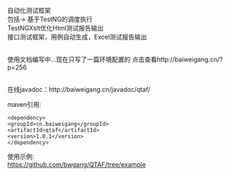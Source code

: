 自动化测试框架<br>
包括->
	基于TestNG的调度执行<br>
	TestNGXslt优化Html测试报告输出<br>
	接口测试框架，用例自动生成，Excel测试报告输出<br>
<br>	

使用文档编写中...现在只写了一篇环境配置的 点击查看http://baiweigang.cn/?p=256

<br>	
在线javadoc：http://baiweigang.cn/javadoc/qtaf/

maven引用:

`<dependency>`<br>
  `<groupId>cn.baiweigang</groupId>`<br>
  `<artifactId>qtaf</artifactId>`<br>
  `<version>1.0.1</version>`<br>
`</dependency>`

使用示例:<br>
https://github.com/bwgang/QTAF/tree/example


